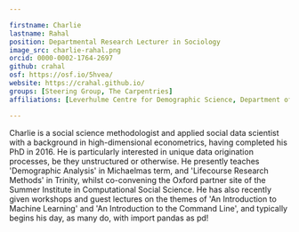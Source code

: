 ```yaml
---

firstname: Charlie
lastname: Rahal
position: Departmental Research Lecturer in Sociology
image_src: charlie-rahal.png
orcid: 0000-0002-1764-2697
github: crahal
osf: https://osf.io/5hvea/
website: https://crahal.github.io/
groups: [Steering Group, The Carpentries]
affiliations: [Leverhulme Centre for Demographic Science, Department of Sociology, Nuffield College, Social Sciences Division]

---
```


Charlie is a social science methodologist and applied social data scientist with a background in high-dimensional econometrics, having completed his PhD in 2016. He is particularly interested in unique data origination processes, be they unstructured or otherwise. He presently teaches 'Demographic Analysis' in Michaelmas term, and 'Lifecourse Research Methods' in Trinity, whilst co-convening the Oxford partner site of the Summer Institute in Computational Social Science. He has also recently given workshops and guest lectures on the themes of 'An Introduction to Machine Learning' and 'An Introduction to the Command Line', and typically begins his day, as many do, with import pandas as pd!
